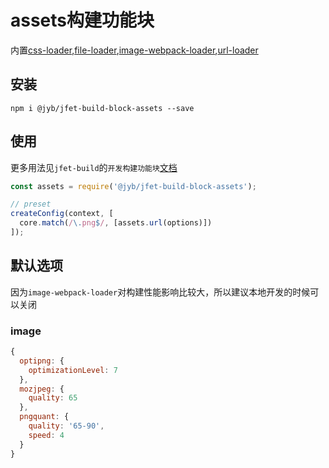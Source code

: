 # assets构建功能块

内置[css-loader](https://github.com/webpack-contrib/css-loader),[file-loader](https://github.com/webpack-contrib/file-loader),[image-webpack-loader](https://github.com/tcoopman/image-webpack-loader),[url-loader](https://github.com/webpack-contrib/url-loader)

## 安装

```shell
npm i @jyb/jfet-build-block-assets --save
```

## 使用

更多用法见`jfet-build`的`开发构建功能块`[文档](../jfet-build/doc/DevelopBlock.md)

```javascript
const assets = require('@jyb/jfet-build-block-assets');

// preset
createConfig(context, [
  core.match(/\.png$/, [assets.url(options)])
]);
```

## 默认选项

因为`image-webpack-loader`对构建性能影响比较大，所以建议本地开发的时候可以关闭

### image

```javascript
{
  optipng: {
    optimizationLevel: 7
  },
  mozjpeg: {
    quality: 65
  },
  pngquant: {
    quality: '65-90',
    speed: 4
  }
}
```
